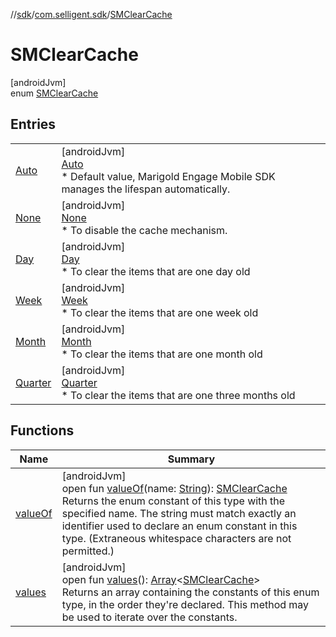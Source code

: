 //[sdk](../../../index.md)/[com.selligent.sdk](../index.md)/[SMClearCache](index.md)

# SMClearCache

[androidJvm]\
enum [SMClearCache](index.md)

## Entries

| | |
|---|---|
| [Auto](-auto/index.md) | [androidJvm]<br>[Auto](-auto/index.md)<br>* Default value, Marigold Engage Mobile SDK manages the lifespan automatically. |
| [None](-none/index.md) | [androidJvm]<br>[None](-none/index.md)<br>* To disable the cache mechanism. |
| [Day](-day/index.md) | [androidJvm]<br>[Day](-day/index.md)<br>* To clear the items that are one day old |
| [Week](-week/index.md) | [androidJvm]<br>[Week](-week/index.md)<br>* To clear the items that are one week old |
| [Month](-month/index.md) | [androidJvm]<br>[Month](-month/index.md)<br>* To clear the items that are one month old |
| [Quarter](-quarter/index.md) | [androidJvm]<br>[Quarter](-quarter/index.md)<br>* To clear the items that are one three months old |

## Functions

| Name | Summary |
|---|---|
| [valueOf](value-of.md) | [androidJvm]<br>open fun [valueOf](value-of.md)(name: [String](https://developer.android.com/reference/kotlin/java/lang/String.html)): [SMClearCache](index.md)<br>Returns the enum constant of this type with the specified name. The string must match exactly an identifier used to declare an enum constant in this type. (Extraneous whitespace characters are not permitted.) |
| [values](values.md) | [androidJvm]<br>open fun [values](values.md)(): [Array](https://kotlinlang.org/api/latest/jvm/stdlib/kotlin/-array/index.html)&lt;[SMClearCache](index.md)&gt;<br>Returns an array containing the constants of this enum type, in the order they're declared. This method may be used to iterate over the constants. |
